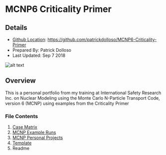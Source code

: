 # MCNP6 Criticality Primer

## Details
* [Github Location](https://github.com/patrickdolloso/MCNP6-Criticality-Primer): https://github.com/patrickdolloso/MCNP6-Criticality-Primer
* Prepared By: Patrick Dolloso
* Last Updated: Sep 7 2018

![alt text](https://github.com/patrickdolloso/MCNP6-Criticality-Primer/blob/master/MCNP%20Example%20Runs/Ex6-3/Ex6-3-top.PNG?raw=true)

## Overview
This is a personal portfolio from my training at International Safety Research Inc. on Nuclear Modeling using the Monte Carlo N-Particle Transport Code, version 6 (MCNP) using examples from the Criticality Primer

### File Contents
1. [Case Matrix](https://github.com/patrickdolloso/MCNP6-Criticality-Primer/blob/master/Case%20Matrix.xlsx)
2. [MCNP Example Runs](https://github.com/patrickdolloso/MCNP6-Criticality-Primer/tree/master/MCNP%20Example%20Runs)
3. [MCNP Personal Projects]()
4. [Template](https://github.com/patrickdolloso/MCNP6-Criticality-Primer/blob/master/Template.i)
5. Readme